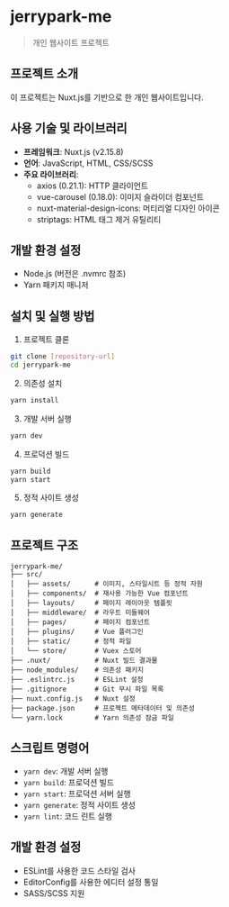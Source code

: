 # jerrypark-me

> 개인 웹사이트 프로젝트

## 프로젝트 소개
이 프로젝트는 Nuxt.js를 기반으로 한 개인 웹사이트입니다.

## 사용 기술 및 라이브러리
- **프레임워크**: Nuxt.js (v2.15.8)
- **언어**: JavaScript, HTML, CSS/SCSS
- **주요 라이브러리**:
  - axios (0.21.1): HTTP 클라이언트
  - vue-carousel (0.18.0): 이미지 슬라이더 컴포넌트
  - nuxt-material-design-icons: 머티리얼 디자인 아이콘
  - striptags: HTML 태그 제거 유틸리티

## 개발 환경 설정
- Node.js (버전은 .nvmrc 참조)
- Yarn 패키지 매니저

## 설치 및 실행 방법
1. 프로젝트 클론
```bash
git clone [repository-url]
cd jerrypark-me
```

2. 의존성 설치
```bash
yarn install
```

3. 개발 서버 실행
```bash
yarn dev
```

4. 프로덕션 빌드
```bash
yarn build
yarn start
```

5. 정적 사이트 생성
```bash
yarn generate
```

## 프로젝트 구조
```
jerrypark-me/
├── src/
│   ├── assets/      # 이미지, 스타일시트 등 정적 자원
│   ├── components/  # 재사용 가능한 Vue 컴포넌트
│   ├── layouts/     # 페이지 레이아웃 템플릿
│   ├── middleware/  # 라우트 미들웨어
│   ├── pages/       # 페이지 컴포넌트
│   ├── plugins/     # Vue 플러그인
│   ├── static/      # 정적 파일
│   └── store/       # Vuex 스토어
├── .nuxt/           # Nuxt 빌드 결과물
├── node_modules/    # 의존성 패키지
├── .eslintrc.js     # ESLint 설정
├── .gitignore       # Git 무시 파일 목록
├── nuxt.config.js   # Nuxt 설정
├── package.json     # 프로젝트 메타데이터 및 의존성
└── yarn.lock        # Yarn 의존성 잠금 파일
```

## 스크립트 명령어
- `yarn dev`: 개발 서버 실행
- `yarn build`: 프로덕션 빌드
- `yarn start`: 프로덕션 서버 실행
- `yarn generate`: 정적 사이트 생성
- `yarn lint`: 코드 린트 실행

## 개발 환경 설정
- ESLint를 사용한 코드 스타일 검사
- EditorConfig를 사용한 에디터 설정 통일
- SASS/SCSS 지원
